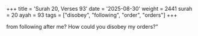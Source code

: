 +++
title = 'Surah 20, Verses 93'
date = '2025-08-30'
weight = 2441
surah = 20
ayah = 93
tags = ["disobey", "following", "order", "orders"]
+++

from following after me? How could you disobey my orders?”